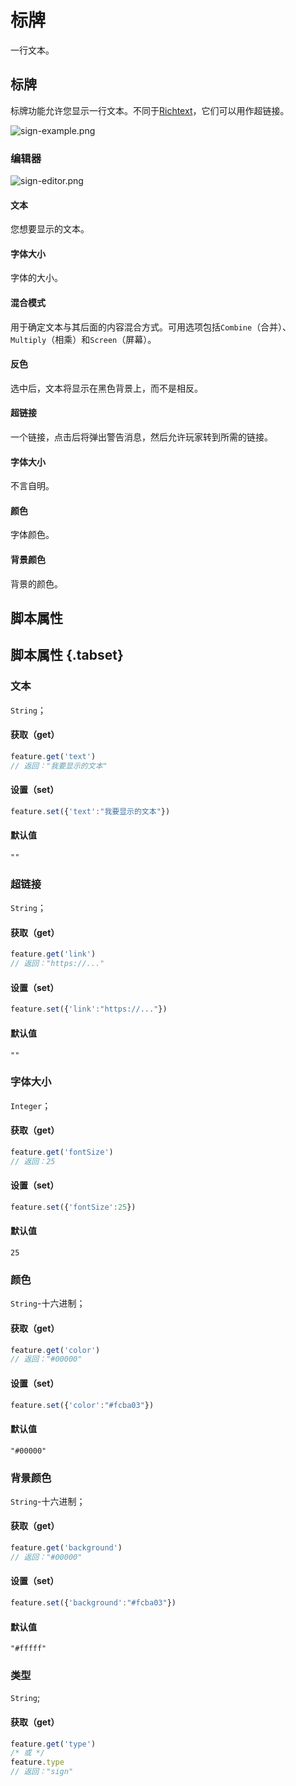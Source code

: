 # 标牌
一行文本。

## 标牌

标牌功能允许您显示一行文本。不同于[Richtext](/docs/features/richtext)，它们可以用作超链接。

![sign-example.png](/sign-example.png)

### 编辑器

![sign-editor.png](/sign-editor.png)

#### 文本

您想要显示的文本。

#### 字体大小

字体的大小。

#### 混合模式

用于确定文本与其后面的内容混合方式。可用选项包括`Combine`（合并）、`Multiply`（相乘）和`Screen`（屏幕）。

#### 反色

选中后，文本将显示在黑色背景上，而不是相反。

#### 超链接

一个链接，点击后将弹出警告消息，然后允许玩家转到所需的链接。

#### 字体大小

不言自明。

#### 颜色

字体颜色。

#### 背景颜色

背景的颜色。

## 脚本属性
## 脚本属性 {.tabset}
### 文本
`String`； 

#### 获取（get）

```js
feature.get('text')
// 返回："我要显示的文本"
```

#### 设置（set）

```js
feature.set({'text':"我要显示的文本"})
```

#### 默认值

`""`

### 超链接
`String`； 

#### 获取（get）

```js
feature.get('link')
// 返回："https://..."
```

#### 设置（set）

```js
feature.set({'link':"https://..."})
```

#### 默认值

`""`

### 字体大小
`Integer`； 

#### 获取（get）

```js
feature.get('fontSize')
// 返回：25
```

#### 设置（set）

```js
feature.set({'fontSize':25})
```

#### 默认值

`25`

### 颜色
`String`-十六进制； 

#### 获取（get）

```js
feature.get('color')
// 返回："#00000"
```

#### 设置（set）

```js
feature.set({'color':"#fcba03"})
```

#### 默认值

`"#00000"`

### 背景颜色
`String`-十六进制； 

#### 获取（get）

```js
feature.get('background')
// 返回："#00000"
```

#### 设置（set）

```js
feature.set({'background':"#fcba03"})
```

#### 默认值

`"#fffff"`

### 类型
`String`;

#### 获取（get）

```js
feature.get('type')
/* 或 */
feature.type
// 返回："sign"
```
